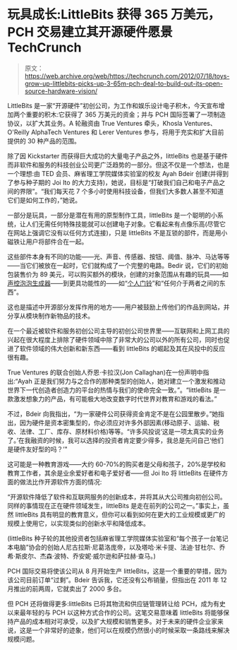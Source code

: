 # 玩具成长:LittleBits 获得 365 万美元，PCH 交易建立其开源硬件愿景 TechCrunch

> 原文：<https://web.archive.org/web/https://techcrunch.com/2012/07/18/toys-grow-up-littlebits-picks-up-3-65m-pch-deal-to-build-out-its-open-source-hardware-vision/>

LittleBits 是一家“开源硬件”初创公司，为工作和娱乐设计电子积木，今天宣布增加两个重要的积木:它获得了 365 万美元的资金；并与 PCH 国际签署了一项制造协议，以扩大其业务。A 轮融资由 True Ventures 牵头，Khosla Ventures、O'Reilly AlphaTech Ventures 和 Lerer Ventures 参与，将用于充实和扩大目前提供的 30 种产品的范围。

除了因 Kickstarter 而获得巨大成功的大量电子产品之外，littleBits 也是基于硬件而非软件和服务的科技创业公司更广泛趋势的一部分。但这不仅是一个想法，也是一个理想:由 TED 会员、麻省理工学院媒体实验室的校友 Ayah Bdeir 创建(并得到了参与种子期的 Joi Ito 的大力支持)，她说，目标是“打破我们自己和电子产品之间的界限”。“我们每天花 7 个多小时使用科技设备，但我们大多数人甚至不知道它们是如何工作的，”她说。

一部分是玩具，一部分是潜在有用的原型制作工具，littleBits 是一个聪明的小系统，让人们无需任何特殊技能就可以创建电子对象。它看起来有点像乐高(尽管它在网站上强调它没有以任何方式连接)，只是 littleBits 不是互锁的部件，而是用小磁铁让用户将部件合在一起。

这些部件本身有不同的功能——光、声音、传感器、按钮、阈值、脉冲、马达等等——当它们被放在一起时，它们就构成了一个完整的电路。Bedir 说，它们的初始包装售价为 89 美元，可以购买额外的模块，创建的对象范围从有趣的玩具——如[声控泡泡生成器](https://web.archive.org/web/20230125080524/https://community.littlebits.cc/projects/bubble-maker)——到更具功能性的——如“[个人门铃](https://web.archive.org/web/20230125080524/https://community.littlebits.cc/projects/personal-doorbell)”和“任何介于两者之间的东西”。

这也是描述中开源部分发挥作用的地方——用户被鼓励上传他们的作品到网站，并分享从模块制作新物品的技术。

在一个最近被软件和服务初创公司主导的初创公司世界里——互联网和上网工具的兴起在很大程度上排除了硬件领域中除了非常大的公司以外的所有公司，同时也促进了软件领域的伟大创新和新东西——看到 littleBits 的崛起及其在风投中的反应很有趣。

True Ventures 的联合创始人乔恩·卡拉汉(Jon Callaghan)在一份声明中指出:“Ayah 正是我们努力与之合作的那种类型的创始人，她对建立一个激发和推动世界下一代创造者创造力的平台的热情与我们的使命完全一致。”。“littleBits 是一款激发想象力的产品，有可能极大地改变数字时代世界对教育和游戏的看法。”

不过，Bdeir 向我指出，“为一家硬件公司获得资金肯定不是在公园里散步。”她指出，因为硬件是资本密集型的，你必须应对许多外部因素(移动原子、运输、税收、法律、工厂、库存、原材料价格)等等。“许多风投说‘这是一项太真实的业务了。’在我融资的时候，我可以选择的投资者肯定要少得多，我总是先问自己‘他们是硬件友好型的吗？’"

这可能是一种教育游戏——大约 60-70%的购买者是父母和孩子，20%是学校和教育工作者，其余是业余爱好者和电子爱好者——但 Joi Ito 将 littleBits 在硬件方面的做法比作开源软件方面的情况:

“开源软件降低了软件和互联网服务的创新成本，并将其从大公司推向初创公司。同样的事情现在正在硬件领域发生，littleBits 是走在前列的公司之一。”事实上，虽然 littleBits 具有明显的教育意义，但你可以看到如何在更大的工业规模或更广的规模上使用它，以实现类似的创新水平和降低成本。

(littleBits 种子轮的其他投资者包括麻省理工学院媒体实验室和“每个孩子一台笔记本电脑”协会的创始人尼古拉斯·尼葛洛庞帝，以及塔哈·米卡提、法迪·甘杜尔、乔希·斯皮尔、杰森·波特、乔安妮·威尔逊和萨拉赫·查马。)

PCH 国际交易将使该公司从 8 月开始生产 littleBits，这是一个重要的举措，因为该公司目前订单“过剩”。Bdeir 告诉我，它还没有公布销量，但指出在 2011 年 12 月推出的前两周，它就卖出了 2000 多台。

但 PCH 还将做得更多:littleBits 已将其物流和供应链管理转让给 PCH，成为有史以来最年轻的与 PCH 以这种方式合作的公司。这笔交易意味着 littleBits 将能够保持产品的成本相对可承受，以及扩大规模和销售更多。对于未来的硬件企业家来说，这是一个非常好的迹象，他们可以在规模仍然很小的时候采取一条路线来解决规模问题。
